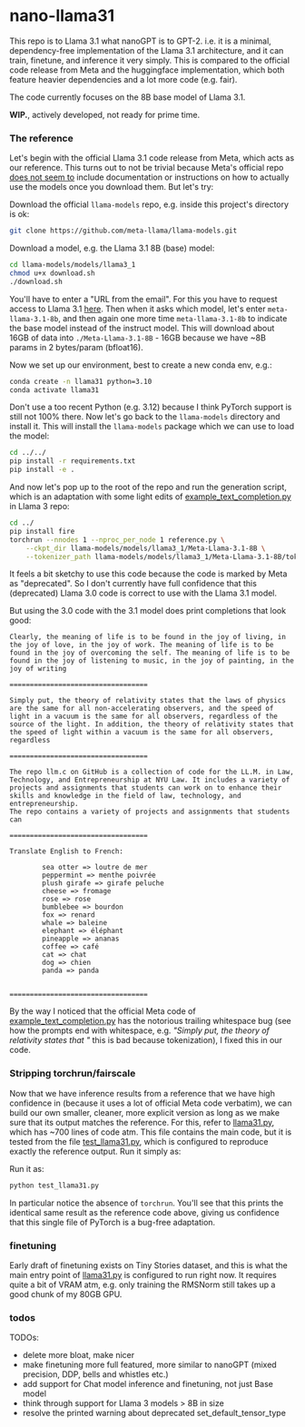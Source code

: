 # nano-llama31

This repo is to Llama 3.1 what nanoGPT is to GPT-2. i.e. it is a minimal, dependency-free implementation of the Llama 3.1 architecture, and it can train, finetune, and inference it very simply. This is compared to the official code release from Meta and the huggingface implementation, which both feature heavier dependencies and a lot more code (e.g. fair).

The code currently focuses on the 8B base model of Llama 3.1.

**WIP.**, actively developed, not ready for prime time.

### The reference

Let's begin with the official Llama 3.1 code release from Meta, which acts as our reference. This turns out to not be trivial because Meta's official repo [does not seem to](https://github.com/meta-llama/llama-models/issues/82) include documentation or instructions on how to actually use the models once you download them. But let's try:

Download the official `llama-models` repo, e.g. inside this project's directory is ok:

```bash
git clone https://github.com/meta-llama/llama-models.git
```

Download a model, e.g. the Llama 3.1 8B (base) model:

```bash
cd llama-models/models/llama3_1
chmod u+x download.sh
./download.sh
```

You'll have to enter a "URL from the email". For this you have to request access to Llama 3.1 [here](https://llama.meta.com/llama-downloads/). Then when it asks which model, let's enter `meta-llama-3.1-8b`, and then again one more time `meta-llama-3.1-8b` to indicate the base model instead of the instruct model. This will download about 16GB of data into `./Meta-Llama-3.1-8B` - 16GB because we have ~8B params in 2 bytes/param (bfloat16).

Now we set up our environment, best to create a new conda env, e.g.:

```bash
conda create -n llama31 python=3.10
conda activate llama31
```

Don't use a too recent Python (e.g. 3.12) because I think PyTorch support is still not 100% there. Now let's go back to the `llama-models` directory and install it. This will install the `llama-models` package which we can use to load the model:

```bash
cd ../../
pip install -r requirements.txt
pip install -e .
```

And now let's pop up to the root of the repo and run the generation script, which is an adaptation with some light edits of [example_text_completion.py](https://github.com/meta-llama/llama3/blob/main/example_text_completion.py) in Llama 3 repo:

```bash
cd ../
pip install fire
torchrun --nnodes 1 --nproc_per_node 1 reference.py \
    --ckpt_dir llama-models/models/llama3_1/Meta-Llama-3.1-8B \
    --tokenizer_path llama-models/models/llama3_1/Meta-Llama-3.1-8B/tokenizer.model
```

It feels a bit sketchy to use this code because the code is marked by Meta as "deprecated". So I don't currently have full confidence that this (deprecated) Llama 3.0 code is correct to use with the Llama 3.1 model.

But using the 3.0 code with the 3.1 model does print completions that look good:

```
Clearly, the meaning of life is to be found in the joy of living, in the joy of love, in the joy of work. The meaning of life is to be found in the joy of overcoming the self. The meaning of life is to be found in the joy of listening to music, in the joy of painting, in the joy of writing

==================================

Simply put, the theory of relativity states that the laws of physics are the same for all non-accelerating observers, and the speed of light in a vacuum is the same for all observers, regardless of the source of the light. In addition, the theory of relativity states that the speed of light within a vacuum is the same for all observers, regardless

==================================

The repo llm.c on GitHub is a collection of code for the LL.M. in Law, Technology, and Entrepreneurship at NYU Law. It includes a variety of projects and assignments that students can work on to enhance their skills and knowledge in the field of law, technology, and entrepreneurship.
The repo contains a variety of projects and assignments that students can

==================================

Translate English to French:

        sea otter => loutre de mer
        peppermint => menthe poivrée
        plush girafe => girafe peluche
        cheese => fromage
        rose => rose
        bumblebee => bourdon
        fox => renard
        whale => baleine
        elephant => éléphant
        pineapple => ananas
        coffee => café
        cat => chat
        dog => chien
        panda => panda


==================================
```

By the way I noticed that the official Meta code of [example_text_completion.py](https://github.com/meta-llama/llama3/blob/main/example_text_completion.py) has the notorious trailing whitespace bug (see how the prompts end with whitespace, e.g. *"Simply put, the theory of relativity states that "* this is bad because tokenization), I fixed this in our code.


### Stripping torchrun/fairscale

Now that we have inference results from a reference that we have high confidence in (because it uses a lot of official Meta code verbatim), we can build our own smaller, cleaner, more explicit version as long as we make sure that its output matches the reference. For this, refer to [llama31.py](llama31.py), which has ~700 lines of code atm. This file contains the main code, but it is tested from the file [test_llama31.py](test_llama31.py), which is configured to reproduce exactly the reference output. Run it simply as:

Run it as:

```bash
python test_llama31.py
```

In particular notice the absence of `torchrun`. You'll see that this prints the identical same result as the reference code above, giving us confidence that this single file of PyTorch is a bug-free adaptation.

### finetuning

Early draft of finetuning exists on Tiny Stories dataset, and this is what the main entry point of [llama31.py](llama31.py) is configured to run right now. It requires quite a bit of VRAM atm, e.g. only training the RMSNorm still takes up a good chunk of my 80GB GPU.

### todos

TODOs:

- delete more bloat, make nicer
- make finetuning more full featured, more similar to nanoGPT (mixed precision, DDP, bells and whistles etc.)
- add support for Chat model inference and finetuning, not just Base model
- think through support for Llama 3 models > 8B in size
- resolve the printed warning about deprecated set_default_tensor_type
